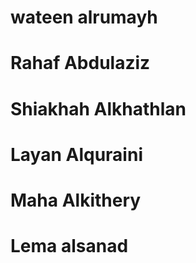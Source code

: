 # wateen alrumayh
# Rahaf Abdulaziz
# Shiakhah Alkhathlan 
# Layan Alquraini
# Maha Alkithery
# Lema alsanad
